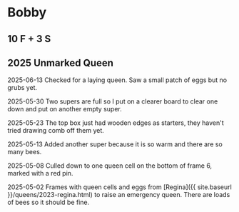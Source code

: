 # Bobby

## 10 F + 3 S

## 2025 Unmarked Queen

2025-06-13 Checked for a laying queen.  Saw a small patch of eggs but no grubs yet.

2025-05-30 Two supers are full so I put on a clearer board to clear one down and put on another empty super.

2025-05-23 The top box just had wooden edges as starters, they haven't tried drawing comb off them yet.

2025-05-13 Added another super because it is so warm and there are so many bees.

2025-05-08 Culled down to one queen cell on the bottom of frame 6, marked with a red pin.

2025-05-02 Frames with queen cells and eggs from [Regina]({{ site.baseurl }}/queens/2023-regina.html) to raise an emergency queen.  There are loads of bees so it should be fine.
